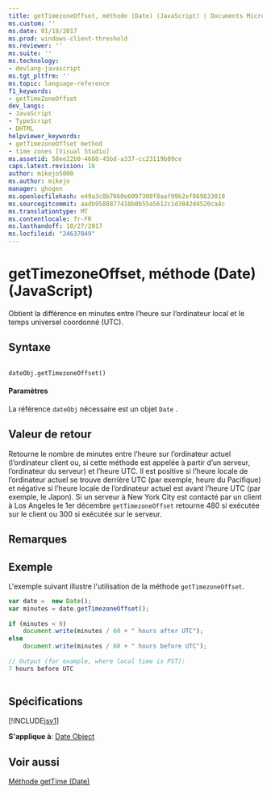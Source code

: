 ```yaml
---
title: getTimezoneOffset, méthode (Date) (JavaScript) | Documents Microsoft
ms.custom: ''
ms.date: 01/18/2017
ms.prod: windows-client-threshold
ms.reviewer: ''
ms.suite: ''
ms.technology:
- devlang-javascript
ms.tgt_pltfrm: ''
ms.topic: language-reference
f1_keywords:
- getTimeZoneOffset
dev_langs:
- JavaScript
- TypeScript
- DHTML
helpviewer_keywords:
- getTimezoneOffset method
- time zones [Visual Studio]
ms.assetid: 58ee22b0-4688-45bd-a337-cc23119b09ce
caps.latest.revision: 16
author: mikejo5000
ms.author: mikejo
manager: ghogen
ms.openlocfilehash: e49a3c8b7060e6097300f8aaf99b2ef869833018
ms.sourcegitcommit: aadb9588877418b8b55a5612c1d3842d4520ca4c
ms.translationtype: MT
ms.contentlocale: fr-FR
ms.lasthandoff: 10/27/2017
ms.locfileid: "24637049"
---
```

# <a name="gettimezoneoffset-method-date-javascript"></a>getTimezoneOffset, méthode (Date) (JavaScript)
Obtient la différence en minutes entre l’heure sur l’ordinateur local et le temps universel coordonné (UTC).  
  
## <a name="syntax"></a>Syntaxe  
  
```  
  
dateObj.getTimezoneOffset()   
```  
  
#### <a name="parameters"></a>Paramètres  
 La référence `dateObj` nécessaire est un objet `Date` .  
  
## <a name="return-value"></a>Valeur de retour  
 Retourne le nombre de minutes entre l’heure sur l’ordinateur actuel (l’ordinateur client ou, si cette méthode est appelée à partir d’un serveur, l’ordinateur du serveur) et l’heure UTC. Il est positive si l’heure locale de l’ordinateur actuel se trouve derrière UTC (par exemple, heure du Pacifique) et négative si l’heure locale de l’ordinateur actuel est avant l’heure UTC (par exemple, le Japon). Si un serveur à New York City est contacté par un client à Los Angeles le 1er décembre `getTimezoneOffset` retourne 480 si exécutée sur le client ou 300 si exécutée sur le serveur.  
  
## <a name="remarks"></a>Remarques  
  
## <a name="example"></a>Exemple  
 L'exemple suivant illustre l'utilisation de la méthode `getTimezoneOffset`.  
  
```JavaScript  
var date =  new Date();  
var minutes = date.getTimezoneOffset();  
  
if (minutes < 0)  
    document.write(minutes / 60 + " hours after UTC");  
else  
    document.write(minutes / 60 + " hours before UTC");  
  
// Output (for example, where local time is PST):   
7 hours before UTC  
  
```  
  
## <a name="requirements"></a>Spécifications  
 [!INCLUDE[jsv1](../../javascript/misc/includes/jsv1-md.md)]  
  
 **S'applique à**: [Date Object](../../javascript/reference/date-object-javascript.md)  
  
## <a name="see-also"></a>Voir aussi  
 [Méthode getTime (Date)](../../javascript/reference/gettime-method-date-javascript.md)